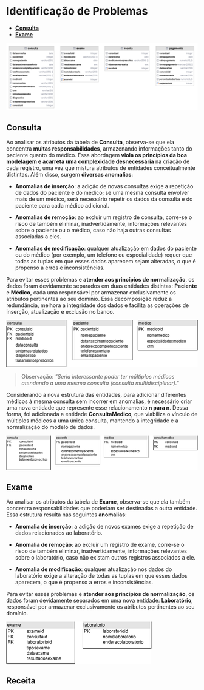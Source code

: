 # Identificação de Problemas

- [**Consulta**](#consulta)
- [**Exame**](#exame)

![Entidades_Trabalho](assets\entidades.png)

## Consulta

Ao analisar os atributos da tabela de **Consulta**, observa-se que ela concentra **muitas responsabilidades**, armazenando informações tanto do paciente quanto do médico. Essa abordagem **viola os princípios da boa modelagem e acarreta uma complexidade desnecessária** na criação de cada registro, uma vez que mistura atributos de entidades conceitualmente distintas. Além disso, surgem **diversas anomalias**:

- **Anomalias de inserção**: a adição de novas consultas exige a repetição de dados do paciente e do médico; se uma mesma consulta envolver mais de um médico, será necessário repetir os dados da consulta e do paciente para cada médico adicional.

- **Anomalias de remoção**: ao excluir um registro de consulta, corre-se o risco de também eliminar, inadvertidamente, informações relevantes sobre o paciente ou o médico, caso não haja outras consultas associadas a eles.

- **Anomalias de modificação**: qualquer atualização em dados do paciente ou do médico (por exemplo, um telefone ou especialidade) requer que todas as tuplas em que esses dados aparecem sejam alteradas, o que é propenso a erros e inconsistências.

Para evitar esses problemas e **atender aos princípios de normalização**, os dados foram devidamente separados em duas entidades distintas: **Paciente** e **Médico**, cada uma responsável por armazenar exclusivamente os atributos pertinentes ao seu domínio. Essa decomposição reduz a redundância, melhora a integridade dos dados e facilita as operações de inserção, atualização e exclusão no banco.

![Entidades_medicoPaciente](assets\medicopaciente.drawio.png)

> Observação: *"Seria interessante poder ter múltiplos médicos atendendo a uma mesma consulta (consulta multidisciplinar)."*

Considerando a nova estrutura das entidades, para adicionar diferentes médicos à mesma consulta sem incorrer em anomalias, é necessário criar uma nova entidade que represente esse relacionamento **n para n**. Dessa forma, foi adicionada a entidade **ConsultaMedico**, que viabiliza o vínculo de múltiplos médicos a uma única consulta, mantendo a integridade e a normalização do modelo de dados.


![Entidades_consultaMedico](assets\consultamedico.drawio.png)

## Exame

Ao analisar os atributos da tabela de **Exame**, observa-se que ela também concentra responsabilidades que poderiam ser destinadas a outra entidade. Essa estrutura resulta nas seguintes **anomalias**:

- **Anomalia de inserção**: a adição de novos exames exige a repetição de dados relacionados ao laboratório.

- **Anomalia de remoção**: ao excluir um registro de exame, corre-se o risco de também eliminar, inadvertidamente, informações relevantes sobre o laboratório, caso não existam outros registros associados a ele.

- **Anomalia de modificação**: qualquer atualização nos dados do laboratório exige a alteração de todas as tuplas em que esses dados aparecem, o que é propenso a erros e inconsistências.

Para evitar esses problemas e **atender aos princípios de normalização**, os dados foram devidamente separados em uma nova entidade: **Laboratório**, responsável por armazenar exclusivamente os atributos pertinentes ao seu domínio.

![Entidades_labexame](assets\labexame.drawio.png)

## Receita

